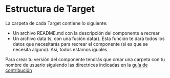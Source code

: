 # Estructura de Target

La carpeta de cada Target contiene lo siguiente:
- Un archivo README.md con la descripción del componente a recrear
- Un archivo data.ts, con una fución data(). Esta función te dará todos los datos que necesitarás para recrear el componente (si es que se necesita alguno). Así, todos estamos iguales.

Para crear tu versión del componente tendrás que crear una carpeta con tu nombre de usuario siguiendo las directrices indicadas en la [guía de contribución]()
